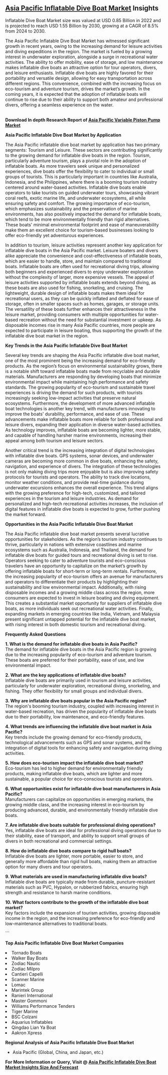 <h2><a href="https://www.verifiedmarketreports.com/download-sample/?rid=476860&amp;utm_source=Github-Feb&amp;utm_medium=225" target="_blank">Asia Pacific Inflatable Dive Boat Market</a> Insights</h2><p>Inflatable Dive Boat Market size was valued at USD 0.85 Billion in 2022 and is projected to reach USD 1.55 Billion by 2030, growing at a CAGR of 8.5% from 2024 to 2030.</p><p><p>The Asia Pacific Inflatable Dive Boat Market has witnessed significant growth in recent years, owing to the increasing demand for leisure activities and diving expeditions in the region. The market is fueled by a growing interest in underwater exploration, alongside a surge in recreational water activities. The ability to offer mobility, ease of storage, and low maintenance makes inflatable dive boats an attractive option for tour operators, divers, and leisure enthusiasts. Inflatable dive boats are highly favored for their portability and versatile design, allowing for easy transportation across different regions. This convenience, combined with the increasing focus on eco-tourism and adventure tourism, drives the market’s growth. In the coming years, it is expected that the adoption of inflatable boats will continue to rise due to their ability to support both amateur and professional divers, offering a seamless experience on the water. <br><br> <p><strong>Download In depth Research Report of <a href="https://www.verifiedmarketreports.com/download-sample/?rid=236118&amp;utm_source=Pulse-Dec&amp;utm_medium=225" target="_blank">Asia Pacific Variable Piston Pump Market</a></strong></p> </p> <p><strong>Asia Pacific Inflatable Dive Boat Market by Application</strong></p> <p>The Asia Pacific inflatable dive boat market by application has two primary segments: Tourism and Leisure. These sectors are contributing significantly to the growing demand for inflatable dive boats in the region. Tourism, particularly adventure tourism, plays a pivotal role in the adoption of inflatable boats. As more travelers seek unique and personalized experiences, dive boats offer the flexibility to cater to individual or small groups of tourists. This is particularly important in countries like Australia, Indonesia, and the Philippines, where there is a booming tourism industry centered around water-based activities. Inflatable dive boats enable operators to take tourists on guided underwater tours, showcasing vibrant coral reefs, exotic marine life, and underwater ecosystems, all while ensuring safety and comfort. The growing importance of eco-tourism, which emphasizes sustainability and the preservation of marine environments, has also positively impacted the demand for inflatable boats, which tend to be more environmentally friendly than rigid alternatives. These boats' minimal environmental footprint and ease of maneuverability make them an excellent choice for tourism-based businesses looking to offer eco-friendly yet adventurous experiences. </p> <p>In addition to tourism, leisure activities represent another key application for inflatable dive boats in the Asia Pacific market. Leisure boaters and divers alike appreciate the convenience and cost-effectiveness of inflatable boats, which are easier to handle, store, and maintain compared to traditional boats. Inflatable boats are often used for recreational diving trips, allowing both beginners and experienced divers to enjoy underwater exploration without the complexity of larger, more expensive vessels. The appeal of leisure activities supported by inflatable boats extends beyond diving, as these boats are also used for fishing, snorkeling, and cruising. The lightweight, durable design of inflatable boats makes them ideal for recreational users, as they can be quickly inflated and deflated for ease of storage, often in smaller spaces such as homes, garages, or storage units. The versatility of these boats further enhances their attractiveness in the leisure market, providing consumers with multiple opportunities for water-based recreation without the need for substantial investment or upkeep. As disposable incomes rise in many Asia Pacific countries, more people are expected to participate in leisure boating, thus supporting the growth of the inflatable dive boat market in the region. </p> <p><strong>Key Trends in the Asia Pacific Inflatable Dive Boat Market</strong></p> <p>Several key trends are shaping the Asia Pacific inflatable dive boat market, one of the most prominent being the increasing demand for eco-friendly products. As the region’s focus on environmental sustainability grows, there is a notable shift toward inflatable boats made from recyclable and durable materials. Manufacturers are responding by developing boats that minimize environmental impact while maintaining high performance and safety standards. The growing popularity of eco-tourism and sustainable travel experiences is driving the demand for such products, with tourists increasingly seeking low-impact activities that preserve natural ecosystems. Furthermore, the development of more advanced inflatable boat technologies is another key trend, with manufacturers innovating to improve the boats' durability, performance, and ease of use. These advancements make inflatable boats more reliable for both professional and leisure divers, expanding their application in diverse water-based activities. As technology improves, inflatable boats are becoming lighter, more stable, and capable of handling harsher marine environments, increasing their appeal among both tourism and leisure sectors. </p> <p>Another critical trend is the increasing integration of digital technologies with inflatable dive boats. GPS systems, sonar devices, and underwater cameras are becoming more common in dive boats, enhancing the safety, navigation, and experience of divers. The integration of these technologies is not only making diving trips more enjoyable but is also improving safety protocols for tourists and operators. The ability to track dive locations, monitor weather conditions, and provide real-time guidance during underwater excursions enhances the overall experience. This trend aligns with the growing preference for high-tech, customized, and tailored experiences in the tourism and leisure industries. As demand for personalized and high-tech recreational activities increases, the inclusion of digital features in inflatable dive boats is expected to grow, further pushing the market forward. </p> <p><strong>Opportunities in the Asia Pacific Inflatable Dive Boat Market</strong></p> <p>The Asia Pacific inflatable dive boat market presents several lucrative opportunities for stakeholders. As the region’s tourism industry continues to thrive, particularly in nations with extensive coastlines and marine ecosystems such as Australia, Indonesia, and Thailand, the demand for inflatable dive boats for guided tours and recreational diving is set to rise. Operators seeking to cater to adventure tourists and eco-conscious travelers have an opportunity to capitalize on the market’s growth by offering inflatable boats for short-term or long-term rentals. Furthermore, the increasing popularity of eco-tourism offers an avenue for manufacturers and operators to differentiate their products by highlighting their sustainability and low environmental impact. Additionally, with rising disposable incomes and a growing middle class across the region, more consumers are expected to invest in leisure boating and diving equipment. This creates a substantial market opportunity for suppliers of inflatable dive boats, as more individuals seek out recreational water activities. Finally, expanding markets in emerging countries like India, Vietnam, and Malaysia present significant untapped potential for the inflatable dive boat market, with rising interest in both domestic tourism and recreational diving. </p> <p><strong>Frequently Asked Questions</strong></p> <p><strong>1. What is the demand for inflatable dive boats in Asia Pacific?</strong><br> The demand for inflatable dive boats in the Asia Pacific region is growing due to the increasing popularity of eco-tourism and adventure tourism. These boats are preferred for their portability, ease of use, and low environmental impact. </p> <p><strong>2. What are the key applications of inflatable dive boats?</strong><br> Inflatable dive boats are primarily used in tourism and leisure activities, particularly for underwater exploration, recreational diving, snorkeling, and fishing. They offer flexibility for small groups and individual divers. </p> <p><strong>3. Why are inflatable dive boats popular in the Asia Pacific region?</strong><br> The region's booming tourism industry, coupled with increasing interest in water-based recreation, has driven the popularity of inflatable dive boats due to their portability, low maintenance, and eco-friendly features. </p> <p><strong>4. What trends are influencing the inflatable dive boat market in Asia Pacific?</strong><br> Key trends include the growing demand for eco-friendly products, technological advancements such as GPS and sonar systems, and the integration of digital tools for enhancing safety and navigation during diving activities. </p> <p><strong>5. How does eco-tourism impact the inflatable dive boat market?</strong><br> Eco-tourism has led to higher demand for environmentally friendly products, making inflatable dive boats, which are lighter and more sustainable, a popular choice for eco-conscious tourists and operators. </p> <p><strong>6. What opportunities exist for inflatable dive boat manufacturers in Asia Pacific?</strong><br> Manufacturers can capitalize on opportunities in emerging markets, the growing middle class, and the increasing interest in eco-tourism by producing advanced, durable, and environmentally friendly inflatable dive boats. </p> <p><strong>7. Are inflatable dive boats suitable for professional diving operations?</strong><br> Yes, inflatable dive boats are ideal for professional diving operations due to their stability, ease of transport, and ability to support small groups of divers in both recreational and commercial settings. </p> <p><strong>8. How do inflatable dive boats compare to rigid hull boats?</strong><br> Inflatable dive boats are lighter, more portable, easier to store, and generally more affordable than rigid hull boats, making them an attractive option for many divers and tour operators. </p> <p><strong>9. What materials are used in manufacturing inflatable dive boats?</strong><br> Inflatable dive boats are typically made from durable, puncture-resistant materials such as PVC, Hypalon, or rubberized fabrics, ensuring high strength and resistance to harsh marine conditions. </p> <p><strong>10. What factors contribute to the growth of the inflatable dive boat market?</strong><br> Key factors include the expansion of tourism activities, growing disposable income in the region, and the increasing preference for eco-friendly and low-maintenance alternatives to traditional boats. </p> ```</p><p><strong>Top Asia Pacific Inflatable Dive Boat Market Companies</strong></p><div data-test-id=""><p><li>Tornado Boats</li><li> Walker Bay Boats</li><li> Zodiac Nautic</li><li> Zodiac Milpro</li><li> Cantieri Capelli</li><li> Scanner Marine</li><li> Lomac</li><li> Marintek Group</li><li> Ranieri International</li><li> Master Gommoni</li><li> Williams Performance Tenders</li><li> Tiger Marine</li><li> BSC Colzani</li><li> Aquarius Inflatables</li><li> Qingdao Lian Ya Boat</li><li> Aakron Xpress</li></p><div><strong>Regional Analysis of&nbsp;Asia Pacific Inflatable Dive Boat Market</strong></div><ul><li dir="ltr"><p dir="ltr">Asia Pacific (Global, China, and Japan, etc.)</p></li></ul><p><strong>For More Information or Query, Visit @&nbsp;</strong><strong><a href="https://www.verifiedmarketreports.com/product/inflatable-dive-boat-market/?utm_source=Github-Feb&amp;utm_medium=225" target="_blank">Asia Pacific Inflatable Dive Boat Market Insights Size And Forecast</a></strong></p></div><h2>&nbsp;</h2><div data-test-id="">&nbsp;</div>
